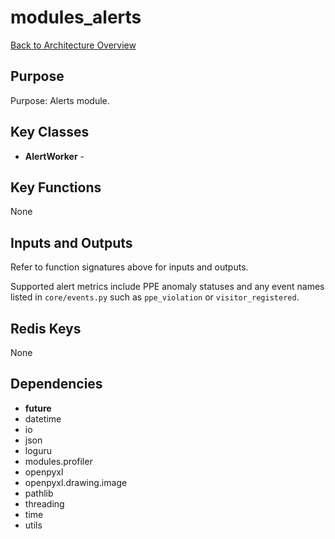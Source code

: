 # modules_alerts
[Back to Architecture Overview](../README.md)

## Purpose
Purpose: Alerts module.

## Key Classes
- **AlertWorker** - 

## Key Functions
None

## Inputs and Outputs
Refer to function signatures above for inputs and outputs.

Supported alert metrics include PPE anomaly statuses and any event names
listed in `core/events.py` such as `ppe_violation` or
`visitor_registered`.

## Redis Keys
None

## Dependencies
- __future__
- datetime
- io
- json
- loguru
- modules.profiler
- openpyxl
- openpyxl.drawing.image
- pathlib
- threading
- time
- utils
